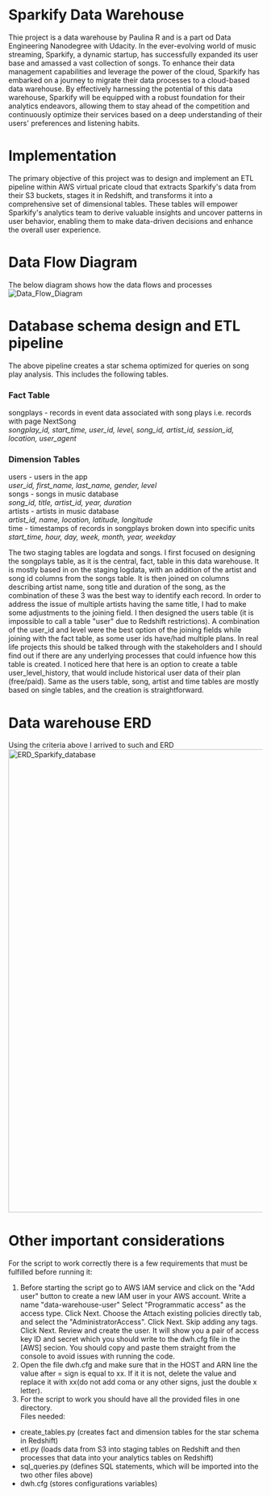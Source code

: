 # Sparkify Data Warehouse 

Thie project is a data warehouse by Paulina R and is a part od Data Engineering Nanodegree with Udacity. 
In the ever-evolving world of music streaming, Sparkify, a dynamic startup, has successfully expanded its user base and amassed a vast collection of songs. To enhance their data management capabilities and leverage the power of the cloud, Sparkify has embarked on a journey to migrate their data processes to a cloud-based data warehouse. 
By effectively harnessing the potential of this data warehouse, Sparkify will be equipped with a robust foundation for their analytics endeavors, allowing them to stay ahead of the competition and continuously optimize their services based on a deep understanding of their users' preferences and listening habits.

# Implementation

The primary objective of this project was to design and implement an ETL pipeline within AWS virtual pricate cloud that extracts Sparkify's data from their S3 buckets, stages it in Redshift, and transforms it into a comprehensive set of dimensional tables. These tables will empower Sparkify's analytics team to derive valuable insights and uncover patterns in user behavior, enabling them to make data-driven decisions and enhance the overall user experience.

# Data Flow Diagram
The below diagram shows how the data flows and processes
![Data_Flow_Diagram](https://github.com/paulinaruda/data_warehouse_etl/assets/84568114/22b6a7b9-30f3-4201-983b-ef9d42ba4744)

# Database schema design and ETL pipeline

The above pipeline creates a star schema optimized for queries on song play analysis. This includes the following tables.<br>
### Fact Table<br>
songplays - records in event data associated with song plays i.e. records with page NextSong<br>
_songplay_id, start_time, user_id, level, song_id, artist_id, session_id, location, user_agent_<br>
### Dimension Tables
users - users in the app<br>
_user_id, first_name, last_name, gender, level_<br>
songs - songs in music database<br>
_song_id, title, artist_id, year, duration_<br>
artists - artists in music database<br>
_artist_id, name, location, latitude, longitude_<br>
time - timestamps of records in songplays broken down into specific units<br>
_start_time, hour, day, week, month, year, weekday_<br>

The two staging tables are logdata and songs. I first focused on designing the songplays table, as it is the central, fact, table in this data warehouse. It is mostly based in on the staging logdata, with an addition of the artist and song id columns from the songs table. It is then joined on columns describing artist name, song title and duration of the song, as the combination of these 3 was the best way to identify each record. In order to address the issue of multiple artists having the same title, I had to make some adjustments to the joining field.
I then designed the users table (it is impossible to call a table "user" due to Redshift restrictions). 
A combination of the user_id and level were the best option of the joining fields while joining with the fact table, as some user ids have/had multiple plans. In real life projects this should be talked through with the stakeholders and I should find out if there are any underlying processes that could infuence how this table is created. I noticed here that here is an option to create a table user_level_history, that would include historical user data of their plan (free/paid).
Same as the users table, song, artist and time tables are mostly based on single tables, and the creation is straightforward. 

# Data warehouse ERD
Using the criteria above I arrived to such and ERD
<img width="917" alt="ERD_Sparkify_database" src="https://github.com/paulinaruda/data_warehouse_etl/assets/84568114/76750fcf-f40b-40b7-b239-c54ea8f2d00b">

# Other important considerations
For the script to work correctly there is a few requirements that must be fulfilled before running it:
1. Before starting the script go to AWS IAM service and click on the "Add user" button to create a new IAM user in your AWS account. Write a name "data-warehouse-user" Select "Programmatic access" as the access type. Click Next. Choose the Attach existing policies directly tab, and select the "AdministratorAccess". Click Next. Skip adding any tags. Click Next. Review and create the user. It will show you a pair of access key ID and secret which you should write to the dwh.cfg file in the [AWS] secion. You should copy and paste them straight from the console to avoid issues with running the code. 
2. Open the file dwh.cfg and make sure that in the HOST and ARN line the value after = sign is equal to xx. If it it is not, delete the value and replace it with xx(do not add coma or any other signs, just the double x letter).
3. For the script to work you should have all the provided files in one directory.<br>
Files needed: <br>
* create_tables.py (creates fact and dimension tables for the star schema in Redshift)<br>
* etl.py (loads data from S3 into staging tables on Redshift and then processes that data into your analytics tables on Redshift)<br>
* sql_queries.py (defines SQL statements, which will be imported into the two other files above)<br>
* dwh.cfg (stores configurations variables)

